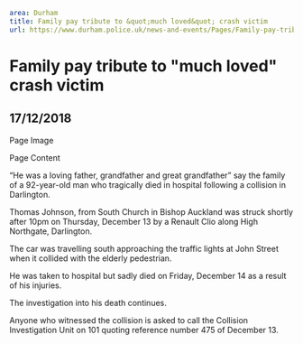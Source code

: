 ```yaml
area: Durham
title: Family pay tribute to &quot;much loved&quot; crash victim
url: https://www.durham.police.uk/news-and-events/Pages/Family-pay-tribute-to-much-loved-crash-victim.aspx
```

# Family pay tribute to "much loved" crash victim

## 17/12/2018

Page Image

Page Content

​“He was a loving father, grandfather and great grandfather” say the family of a 92-year-old man who tragically died in hospital following a collision in Darlington.

Thomas Johnson, from South Church in Bishop Auckland was struck shortly after 10pm on Thursday, December 13 by a Renault Clio along High Northgate, Darlington.

The car was travelling south approaching the traffic lights at John Street when it collided with the elderly pedestrian.

He was taken to hospital but sadly died on Friday, December 14 as a result of his injuries.

The investigation into his death continues.

Anyone who witnessed the collision is asked to call the Collision Investigation Unit on 101 quoting reference number 475 of December 13.
